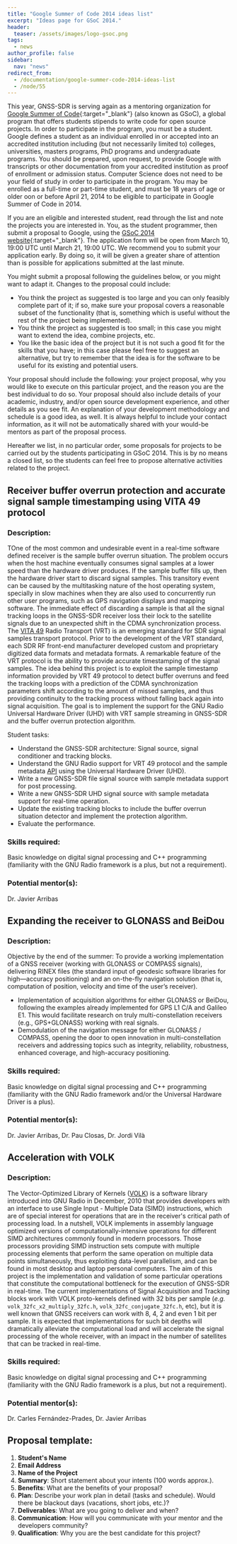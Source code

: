 ```yaml
---
title: "Google Summer of Code 2014 ideas list"
excerpt: "Ideas page for GSoC 2014."
header:
  teaser: /assets/images/logo-gsoc.png
tags:
  - news
author_profile: false
sidebar:
  nav: "news"
redirect_from:
  - /documentation/g​oogle-summer-code-2014-ideas-list
  - /node/55
---
```


This year, GNSS-SDR is serving again as a mentoring organization for [Google Summer of Code](https://www.google-melange.com/archive/gsoc/2014){:target="_blank"} (also known as GSoC), a global program that offers students stipends to write code for open source projects. In order to participate in the program, you must be a student. Google defines a student as an individual enrolled in or accepted into an accredited institution including (but not necessarily limited to) colleges, universities, masters programs, PhD programs and undergraduate programs. You should be prepared, upon request, to provide Google with transcripts or other documentation from your accredited institution as proof of enrollment or admission status. Computer Science does not need to be your field of study in order to participate in the program. You may be enrolled as a full-time or part-time student, and must be 18 years of age or older oon or before April 21, 2014 to be eligible to participate in Google Summer of Code in 2014.

If you are an eligible and interested student, read through the list and note the projects you are interested in. You, as the student programmer, then submit a proposal to Google, using the [GSoC 2014 website](https://www.google-melange.com/archive/gsoc/2014){:target="_blank"}. The application form will be open from March 10, 19:00 UTC until March 21, 19:00 UTC. We recommend you to submit your application early. By doing so, it will be given a greater share of attention than is possible for applications submitted at the last minute.

You might submit a proposal following the guidelines below, or you might want to adapt it. Changes to the proposal could include:

  * You think the project as suggested is too large and you can only feasibly complete part of it; if so, make sure your proposal covers a reasonable subset of the functionality (that is, something which is useful without the rest of the project being implemented).
  * You think the project as suggested is too small; in this case you might want to extend the idea, combine projects, etc.
  * You like the basic idea of the project but it is not such a good fit for the skills that you have; in this case please feel free to suggest an alternative, but try to remember that the idea is for the software to be useful for its existing and potential users.

Your proposal should include the following: your project proposal, why you would like to execute on this particular project, and the reason you are the best individual to do so. Your proposal should also include details of your academic, industry, and/or open source development experience, and other details as you see fit. An explanation of your development methodology and schedule is a good idea, as well. It is always helpful to include your contact information, as it will not be automatically shared with your would-be mentors as part of the proposal process.

Hereafter we list, in no particular order, some proposals for projects to be carried out by the students participating in GSoC 2014. This is by no means a closed list, so the students can feel free to propose alternative activities related to the project.



## Receiver buffer overrun protection and accurate signal sample timestamping using VITA 49 protocol

### Description:

TOne of the most common and undesirable event in a real-time software defined receiver is the sample buffer overrun situation. The problem occurs when the host machine eventually consumes signal samples at a lower speed than the hardware driver produces. If the sample buffer fills up, then the hardware driver start to discard signal samples. This transitory event can be caused by the multitasking nature of the host operating system, specially in slow machines when they are also used to concurrently run other user programs, such as GPS navigation displays and mapping software. The immediate effect of discarding a sample is that all the signal tracking loops in the GNSS-SDR receiver loss their lock to the satellite signals due to an unexpected shift in the CDMA synchronization process. The [VITA 49](http://www.vita.com/) Radio Transport (VRT) is an emerging standard for SDR signal samples transport protocol. Prior to the development of the VRT standard, each SDR RF front-end manufacturer developed custom and proprietary digitized data formats and metadata formats. A remarkable feature of the VRT protocol is the ability to provide accurate timestamping of the signal samples. The idea behind this project is to exploit the sample timestamp information provided by VRT 49 protocol to detect buffer overruns and feed the tracking loops with a prediction of the CDMA synchronization parameters shift according to the amount of missed samples, and thus providing continuity to the tracking process without falling back again into signal acquisition. The goal is to implement the support for the GNU Radio Universal Hardware Driver (UHD) with VRT sample streaming in GNSS-SDR and the buffer overrun protection algorithm.

Student tasks:

  * Understand the GNSS-SDR architecture: Signal source, signal conditioner and tracking blocks.
  * Understand the GNU Radio support for VRT 49 protocol and the sample metadata [API](http://gnuradio.org/doc/doxygen/page_metadata.html) using the Universal Hardware Driver (UHD).
  * Write a new GNSS-SDR file signal source with sample metadata support for post processing.
  * Write a new GNSS-SDR UHD signal source with sample metadata support for real-time operation.
  * Update the existing tracking blocks to include the buffer overrun situation detector and implement the protection algorithm.
  * Evaluate the performance.

### Skills required:

Basic knowledge on digital signal processing and C++ programming (familiarity with the GNU Radio framework is a plus, but not a requirement).

### Potential mentor(s):

Dr. Javier Arribas


## Expanding the receiver to GLONASS and BeiDou

### Description:

Objective by the end of the summer: To provide a working implementation of a GNSS receiver (working with GLONASS or COMPASS signals), delivering RINEX files (the standard input of geodesic software libraries for high—accuracy positioning) and an on-the-fly navigation solution (that is, computation of position, velocity and time of the user’s receiver).

  * Implementation of acquisition algorithms for either GLONASS or BeiDou, following the examples already implemented for GPS L1 C/A and Galileo E1. This would facilitate research on truly multi-constellation receivers (e.g., GPS+GLONASS) working with real signals.
  * Demodulation of the navigation message for either GLONASS / COMPASS, opening the door to open innovation in multi-constellation receivers and addressing topics such as integrity, reliability, robustness, enhanced coverage, and high-accuracy positioning.

### Skills required:

Basic knowledge on digital signal processing and C++ programming (familiarity with the GNU Radio framework and/or the Universal Hardware Driver is a plus).

### Potential mentor(s):

Dr. Javier Arribas, Dr. Pau Closas, Dr. Jordi Vil&agrave;



## Acceleration with VOLK

### Description:

The Vector-Optimized Library of Kernels ([VOLK](http://gnuradio.org/redmine/projects/gnuradio/wiki/Volk)) is a software library introduced into GNU Radio in December, 2010 that provides developers with an interface to use Single Input - Multiple Data (SIMD) instructions, which are of special interest for operations that are in the receiver's critical path of processing load. In a nutshell, VOLK implements in assembly language optimized versions of computationally-intensive operations for different SIMD architectures commonly found in modern processors. Those processors providing SIMD instruction sets compute with multiple processing elements that perform the same operation on multiple data points simultaneously, thus exploiting data-level parallelism, and can be found in most desktop and laptop personal computers. The aim of this project is the implementation and validation of some particular operations that constitute the computational bottleneck for the execution of GNSS-SDR in real-time. The current implementations of Signal Acquisition and Tracking blocks work with VOLK proto-kernels defined with 32 bits per sample (_e.g._ `volk_32fc_x2_multiply_32fc.h`, `volk_32fc_conjugate_32fc.h`, etc), but it is well known that GNSS receivers can work with 8, 4, 2 and even 1 bit per sample. It is expected that implementations for such bit depths will dramatically alleviate the computational load and will accelerate the signal processing of the whole receiver, with an impact in the number of satellites that can be tracked in real-time.

### Skills required:

Basic knowledge on digital signal processing and C++ programming (familiarity with the GNU Radio framework is a plus, but not a requirement).

### Potential mentor(s):

Dr. Carles Fern&aacute;ndez-Prades, Dr. Javier Arribas


## Proposal template:

  1. **Student's Name**
  2. **Email Address**
  3. **Name of the Project**
  4. **Summary**: Short statement about your intents (100 words approx.).
  5. **Benefits**: What are the benefits of your proposal?
  6. **Plan**: Describe your work plan in detail (tasks and schedule). Would there be blackout days (vacations, short jobs, etc.)?
  7. **Deliverables**: What are you going to deliver and when?
  8. **Communication**: How will you communicate with your mentor and the developers community?
  9. **Qualification**: Why you are the best candidate for this project?
